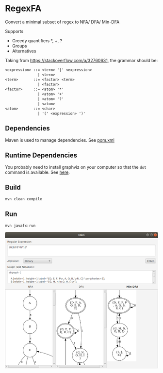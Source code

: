 # RegexFA
Convert a minimal subset of regex to NFA/ DFA/ Min-DFA

Supports
- Greedy quantifiers *, +, ?
- Groups
- Alternatives

Taking from https://stackoverflow.com/a/32760631, the grammar should be:
```
<expression> ::= <term> '|' <expression>
               | <term>
<term>       ::= <factor> <term>
               | <factor>
<factor>     ::= <atom> '*'
               | <atom> '+'
               | <atom> '?'
               | <atom>
<atom>       ::= <char>
               | '(' <expression> ')'
```

## Dependencies
Maven is used to manage dependencies. See [pom.xml](pom.xml)

## Runtime Dependencies
You probably need to install graphviz on your computer so that the `dot` command is available. See [here](https://github.com/nidi3/graphviz-java#user-content-how-it-works).


## Build
```
mvn clean compile
```

## Run
```
mvn javafx:run
```

![](image/screenshot1.png)
